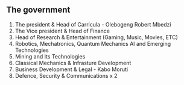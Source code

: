 ## The government

1. The president & Head of Carricula  -  Olebogeng Robert Mbedzi
2. The Vice president & Head of Finance
3. Head of Research & Entertainment (Gaming, Music, Movies, ETC)
4. Robotics,  Mechatronics, Quantum Mechanics AI and Emerging Technologies
5. Mining and Its Technologies
6. Classical Mechanics & Infrasture Development
7. Business Development & Legal - Kabo Moruti
7. Defence, Security & Communications x 2